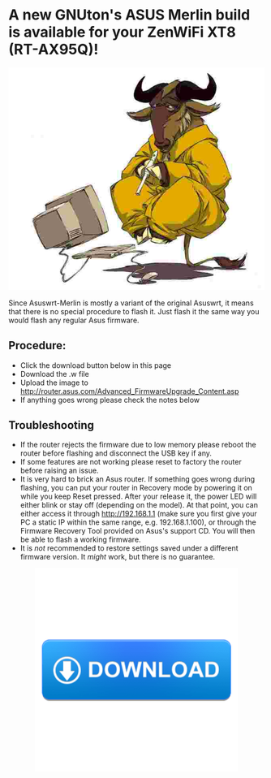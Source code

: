 # A new GNUton's ASUS Merlin build is available for your ZenWiFi XT8 (RT-AX95Q)!
<p align="center">
  <img src="logo.jpg">
</p>  
Since Asuswrt-Merlin is mostly a variant of the original Asuswrt, it means that there is no special procedure to flash it.  Just flash it the same way you would flash any regular Asus firmware.

## Procedure:
* Click the download button below in this page
* Download the .w file
* Upload the image to http://router.asus.com/Advanced_FirmwareUpgrade_Content.asp
* If anything goes wrong please check the notes below

## Troubleshooting
* If the router rejects the firmware due to low memory please reboot the router before flashing and disconnect the USB key if any.
* If some features are not working please reset to factory the router before raising an issue.
* It is very hard to brick an Asus router.  If something goes wrong during flashing, you can put your router in Recovery mode by powering it on while you keep Reset pressed.  After your release it, the power LED will either blink or stay off (depending on the model).  At that point, you can either access it through http://192.168.1.1 (make sure you first give your PC a static IP within the same range, e.g. 192.168.1.100), or through the Firmware Recovery Tool provided on Asus's support CD.  You will then be able to flash a working firmware.
* It is _not_ recommended to restore settings saved under a different firmware version.  It _might_ work, but there is no guarantee.

<p align="center">
  <a href="https://github.com/gnuton/asuswrt-merlin.ng/releases/latest"><img src="download-button.png"></a>
</p>
